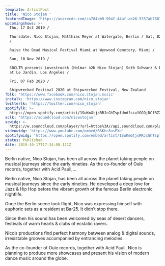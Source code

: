 ```yaml
---
template: ArtistPost
title: 'Nico Stojan '
featuredImage: 'https://ucarecdn.com/ca784eb9-904f-44af-ab26-5357ab730729/'
upcomingshows: >-
  Thu, 17 Oct 2019 /

  Thursdate: Nico Stojan, Matthias Meyer at Watergate, Berlin / Sat, 02 Nov 2019
  /

  Raise the Dead Musical Festival Miami at Wynwood Cemetery, Miami /

  Sun, 10 Nov 2019 /

  SBCLTR presents Lovestruckk (Holmar b2b Nico Stojan) Seth Schwarz & Dead Tones
  at Le Jardin, Los Angeles /

  Fri, 07 Feb 2020 /

  Shipwrecked Festival 2020 at Shipwrecked Festival, New Zealand
fblk: 'https://www.facebook.com/nico.stojan.music'
instalk: 'https://www.instagram.com/nico_stojan'
twitterlk: 'https://twitter.com/nico_stojan'
spotifylk: >-
  https://open.spotify.com/artist/1SuKmGtjsRRJcGhTspfUnd?si=YGGQjDCfRZ2F3HQBncC43g
sclk: 'https://soundcloud.com/nicostojan'
scwidg: >-
  https://w.soundcloud.com/player/?url=https%3A//api.soundcloud.com/playlists/788030358&color=%23ff5500&auto_play=false&hide_related=false&show_comments=true&show_user=true&show_reposts=false&show_teaser=true&visual=true
videowidg: 'https://www.youtube.com/embed/RSKhc8usFXo'
spotifywidg: 'https://open.spotify.com/embed/artist/1SuKmGtjsRRJcGhTspfUnd'
status: Published
date: 2019-10-17T17:14:00.121Z
---
```

Berlin native, Nico Stojan, has been all across the planet taking people on musical journeys since the early nineties. As the co-founder of Ouïe records, together with Acid Pauli,...



Berlin native, Nico Stojan, has been all across the planet taking people on musical journeys since the early nineties. He developed a deep love for Jazz & Hip Hop before the vibrant growth of the famous Berlin electronic nightlife.

Once the Berlin scene took flight, Nico was expressing himself with euphoric sets as a resident at Bar25. It didn’t stop there.

Since then his sound has been welcomed by seas of desert dancers, festivals of warm hearts & clubs of ecstatic ravers.

Nico’s productions find perfect harmony between analog & digital sounds, irresistable grooves accompanied by entrancing melodies.

As the co-founder of Ouïe records, together with Acid Pauli, Nico is planning to produce more showcases and present his vision of modern dance music around the globe.

